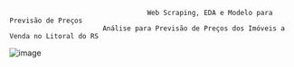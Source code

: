                                       Web Scraping, EDA e Modelo para Previsão de Preços
                           Análise para Previsão de Preços dos Imóveis a Venda no Litoral do RS


![image](https://user-images.githubusercontent.com/109030838/227395255-804fa2f4-f2f3-4aea-aa27-240cd2d650cb.png)

